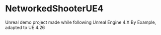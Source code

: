 # NetworkedShooterUE4

Unreal demo project made while following Unreal Engine 4.X By Example, adapted to UE 4.26
